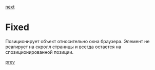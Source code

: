 <a href="08.md">next</a>

<h1>Fixed</h1>

<div>
Позиционирует объект относительно окна браузера.
Элемент не реагирует на скролл страницы и всегда остается на спозиционированной позиции.
</div>

<a href="06.md">prev</a>

